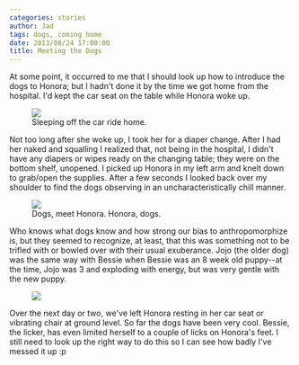 ```yaml
---
categories: stories
author: Jad
tags: dogs, coming home
date: 2013/08/24 17:00:00
title: Meeting the Dogs
---
```


At some point, it occurred to me that I should look up how to introduce the dogs to Honora; but I hadn't done it by the time we got home from the hospital.  I'd kept the car seat on the table while Honora woke up.

<figure>
<img src="/img/2013/08/24/img_1718_medium.jpg" />
<figcaption>Sleeping off the car ride home.</figcaption>
</figure>

Not too long after she woke up, I took her for a diaper change.  After I had her naked and squalling I realized that, not being in the hospital, I didn't have any diapers or wipes ready on the changing table; they were on the bottom shelf, unopened.  I picked up Honora in my left arm and knelt down to grab/open the supplies.  After a few seconds I looked back over my shoulder to find the dogs observing in an uncharacteristically chill manner.  

<figure>
<img src="/img/2013/08/24/honora_meets_the_dogs.jpg" />
<figcaption>Dogs, meet Honora.  Honora, dogs.</figcaption>
</figure>

Who knows what dogs know and how strong our bias to anthropomorphize is, but they seemed to recognize, at least, that this was something not to be trifled with or bowled over with their usual exuberance.  Jojo (the older dog) was the same way with Bessie when Bessie was an 8 week old puppy--at the time, Jojo was 3 and exploding with energy, but was very gentle with the new puppy.


<figure>
<img src="https://i.chzbgr.com/maxW500/6541103360/h32792D80/" />
</figure>

Over the next day or two, we've left Honora resting in her car seat or vibrating chair at ground level.  So far the dogs have been very cool.  Bessie, the licker, has even limited herself to a couple of licks on Honora's feet.  I still need to look up the right way to do this so I can see how badly I've messed it up :p